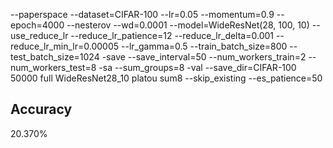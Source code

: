 --paperspace --dataset=CIFAR-100 --lr=0.05 --momentum=0.9 --epoch=4000 --nesterov --wd=0.0001 --model=WideResNet(28, 100, 10) --use_reduce_lr --reduce_lr_patience=12 --reduce_lr_delta=0.001 --reduce_lr_min_lr=0.00005 --lr_gamma=0.5 --train_batch_size=800 --test_batch_size=1024 -save --save_interval=50 --num_workers_train=2 --num_workers_test=8 -sa --sum_groups=8 -val --save_dir=CIFAR-100 50000 full WideResNet28_10 platou sum8 --skip_existing --es_patience=50
## Accuracy
 20.370%